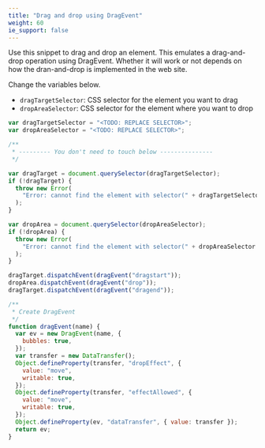 ```yaml
---
title: "Drag and drop using DragEvent"
weight: 60
ie_support: false
---
```


Use this snippet to drag and drop an element. This emulates a drag-and-drop operation using DragEvent. Whether it will work or not depends on how the dran-and-drop is implemented in the web site.

Change the variables below.

- `dragTargetSelector`: CSS selector for the element you want to drag
- `dropAreaSelector`: CSS selector for the element where you want to drop

```js
var dragTargetSelector = "<TODO: REPLACE SELECTOR>";
var dropAreaSelector = "<TODO: REPLACE SELECTOR>";

/**
 * --------- You don't need to touch below ---------------
 */

var dragTarget = document.querySelector(dragTargetSelector);
if (!dragTarget) {
  throw new Error(
    "Error: cannot find the element with selector(" + dragTargetSelector + ")."
  );
}

var dropArea = document.querySelector(dropAreaSelector);
if (!dropArea) {
  throw new Error(
    "Error: cannot find the element with selector(" + dropAreaSelector + ")."
  );
}

dragTarget.dispatchEvent(dragEvent("dragstart"));
dropArea.dispatchEvent(dragEvent("drop"));
dragTarget.dispatchEvent(dragEvent("dragend"));

/**
 * Create DragEvent
 */
function dragEvent(name) {
  var ev = new DragEvent(name, {
    bubbles: true,
  });
  var transfer = new DataTransfer();
  Object.defineProperty(transfer, "dropEffect", {
    value: "move",
    writable: true,
  });
  Object.defineProperty(transfer, "effectAllowed", {
    value: "move",
    writable: true,
  });
  Object.defineProperty(ev, "dataTransfer", { value: transfer });
  return ev;
}
```
